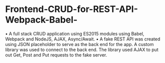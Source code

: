 
# Frontend-CRUD-for-REST-API-Webpack-Babel-
• A full stack CRUD application using ES2015 modules using Babel, Webpack and NodeJS, AJAX, Async/Await. • A fake REST API was created using JSON placeholder to serve as the back end for the app. A custom library was used to connect to the back end. The library used AJAX to put out Get, Post and Put requests to the fake server.


